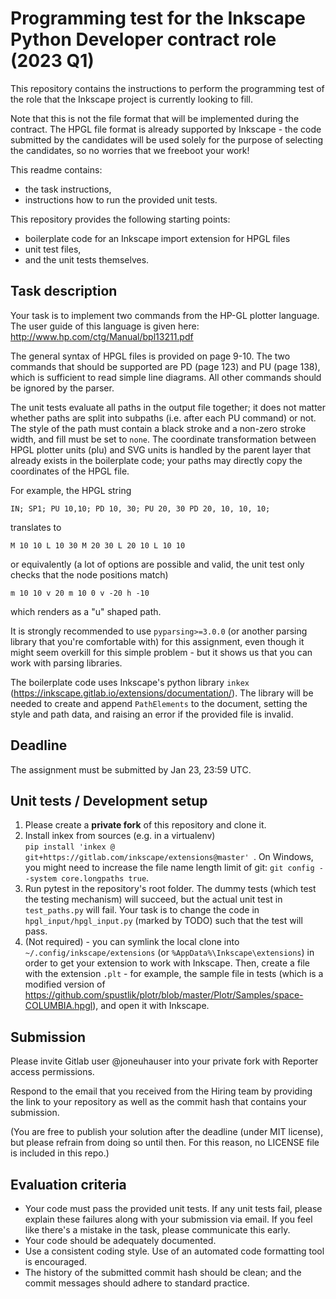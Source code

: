 # Programming test for the Inkscape Python Developer contract role (2023 Q1)

This repository contains the instructions to perform the programming test of the role that the Inkscape project is currently looking to fill.

Note that this is not the file format that will be implemented during the contract. The HPGL file format is already supported by Inkscape - the code submitted by the candidates will be used solely for the purpose of selecting the candidates, so no worries that we freeboot your work!

This readme contains:
 * the task instructions,
 * instructions how to run the provided unit tests.

This repository provides the following starting points:
 * boilerplate code for an Inkscape import extension for HPGL files
 * unit test files,
 * and the unit tests themselves.

## Task description

Your task is to implement two commands from the HP-GL plotter language. The user guide of this language is given here: http://www.hp.com/ctg/Manual/bpl13211.pdf

The general syntax of HPGL files is provided on page 9-10. The two commands that should be supported are PD (page 123) and PU (page 138), which is sufficient to read simple line diagrams. All other commands should be ignored by the parser.

The unit tests evaluate all paths in the output file together; it does not matter whether paths are split into subpaths (i.e. after each PU command) or not. The style of the path must contain a black stroke and a non-zero stroke width, and fill must be set to `none`. The coordinate transformation between HPGL plotter units (plu) and SVG units is handled by the parent layer that already exists in the boilerplate code; your paths may directly copy the coordinates of the HPGL file.

For example, the HPGL string

`IN; SP1; PU 10,10; PD 10, 30; PU 20, 30 PD 20, 10, 10, 10;`

translates to 

`M 10 10 L 10 30 M 20 30 L 20 10 L 10 10`

or equivalently (a lot of options are possible and valid, the unit test only checks that the node positions match)

`m 10 10 v 20 m 10 0 v -20 h -10`

which renders as a "u" shaped path.

It is strongly recommended to use `pyparsing>=3.0.0` (or another parsing library that you're comfortable with) for this assignment, even though it might seem overkill for this simple problem - but it shows us that you can work with parsing libraries.

The boilerplate code uses Inkscape's python library `inkex` (https://inkscape.gitlab.io/extensions/documentation/). The library will be needed to create and append `PathElements` to the document, setting the style and path data, and raising an error if the provided file is invalid.

## Deadline

The assignment must be submitted by Jan 23, 23:59 UTC.

## Unit tests / Development setup

1. Please create a **private fork** of this repository and clone it. 
1. Install inkex from sources (e.g. in a virtualenv) <br> `pip install 'inkex @ git+https://gitlab.com/inkscape/extensions@master' `. On Windows, you might need to increase the file name length limit of git: `git config --system core.longpaths true`.
1. Run pytest in the repository's root folder. The dummy tests (which test the testing mechanism) will succeed, but the actual unit test in `test_paths.py` will fail. Your task is to change the code in `hpgl_input/hpgl_input.py` (marked by TODO) such that the test will pass.
1. (Not required) - you can symlink the local clone into `~/.config/inkscape/extensions` (or `%AppData%\Inkscape\extensions`) in order to get your extension to work with Inkscape. Then, create a file with the extension `.plt` - for example, the sample file in tests (which is a modified version of https://github.com/spustlik/plotr/blob/master/Plotr/Samples/space-COLUMBIA.hpgl), and open it with Inkscape.
## Submission

Please invite Gitlab user @joneuhauser into your private fork with Reporter access permissions.

Respond to the email that you received from the Hiring team by providing the link to your repository as well as the commit hash that contains your submission. 

(You are free to publish your solution after the deadline (under MIT license), but please refrain from doing so until then. For this reason, no LICENSE file is included in this repo.)

## Evaluation criteria

* Your code must pass the provided unit tests. If any unit tests fail, please explain these failures along with your submission via email. If you feel like there's a mistake in the task, please communicate this early.
* Your code should be adequately documented.
* Use a consistent coding style. Use of an automated code formatting tool is encouraged.
* The history of the submitted commit hash should be clean; and the commit messages should adhere to standard practice.
